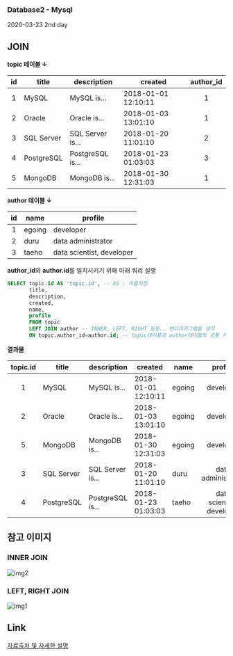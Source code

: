 ### Database2 - Mysql

2020-03-23
2nd day

## JOIN

**topic 테이블 ↓**

| id  | title      | description      | created             | author_id |
| :-: | ---------- | ---------------- | ------------------- | :-------: |
|  1  | MySQL      | MySQL is...      | 2018-01-01 12:10:11 |     1     |
|  2  | Oracle     | Oracle is...     | 2018-01-03 13:01:10 |     1     |
|  3  | SQL Server | SQL Server is... | 2018-01-20 11:01:10 |     2     |
|  4  | PostgreSQL | PostgreSQL is... | 2018-01-23 01:03:03 |     3     |
|  5  | MongoDB    | MongoDB is...    | 2018-01-30 12:31:03 |     1     |

**author 테이블 ↓**

| id  | name   | profile                   |
| :-: | ------ | ------------------------- |
|  1  | egoing | developer                 |
|  2  | duru   | data administrator        |
|  3  | taeho  | data scientist, developer |

**author_id**와 **author.id**를 일치시키기 위해 아래 쿼리 실행

```SQL
SELECT topic.id AS 'topic.id', -- AS : 이름지정
       title,
       description,
       created,
       name,
       profile
       FROM topic
       LEFT JOIN author -- INNER, LEFT, RIGHT 등등.. 벤다이어그램을 생각
       ON topic.author_id=author.id; -- topic테이블과 author테이블의 공통 키값을 기준으로 한다.
```

**결과물**

| topic.id | title      | description      | created             | name   |          profile          |
| :------: | ---------- | ---------------- | ------------------- | ------ | :-----------------------: |
|    1     | MySQL      | MySQL is...      | 2018-01-01 12:10:11 | egoing |         developer         |
|    2     | Oracle     | Oracle is...     | 2018-01-03 13:01:10 | egoing |         developer         |
|    5     | MongoDB    | MongoDB is...    | 2018-01-30 12:31:03 | egoing |         developer         |
|    3     | SQL Server | SQL Server is... | 2018-01-20 11:01:10 | duru   |    data administrator     |
|    4     | PostgreSQL | PostgreSQL is... | 2018-01-23 01:03:03 | taeho  | data scientist, developer |

## 참고 이미지

### INNER JOIN

![img2](https://t1.daumcdn.net/cfile/tistory/243BF43A58340E0A06)

### LEFT, RIGHT JOIN

![img1](https://t1.daumcdn.net/cfile/tistory/26310B3458340C9F1C)

## Link

[자료출처 및 자세한 설명](https://futurists.tistory.com/17)

